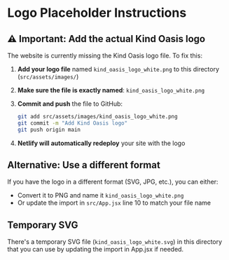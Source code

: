 # Logo Placeholder Instructions

## ⚠️ Important: Add the actual Kind Oasis logo

The website is currently missing the Kind Oasis logo file. To fix this:

1. **Add your logo file** named `kind_oasis_logo_white.png` to this directory (`src/assets/images/`)

2. **Make sure the file is exactly named**: `kind_oasis_logo_white.png`

3. **Commit and push** the file to GitHub:
   ```bash
   git add src/assets/images/kind_oasis_logo_white.png
   git commit -m "Add Kind Oasis logo"
   git push origin main
   ```

4. **Netlify will automatically redeploy** your site with the logo

## Alternative: Use a different format

If you have the logo in a different format (SVG, JPG, etc.), you can either:
- Convert it to PNG and name it `kind_oasis_logo_white.png`
- Or update the import in `src/App.jsx` line 10 to match your file name

## Temporary SVG

There's a temporary SVG file (`kind_oasis_logo_white.svg`) in this directory that you can use by updating the import in App.jsx if needed.
